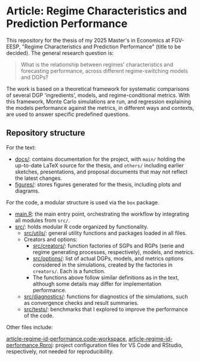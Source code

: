 # Article: Regime Characteristics and Prediction Performance

This repository for the thesis of my 2025 Master's in Economics at FGV-EESP, "Regime Characteristics and Prediction Performance" (title to be decided). The general research question is:

> What is the relationship between regimes' characteristics and forecasting performance, across different regime-switching models and DGPs?

The work is based on a theoretical framework for systematic comparisons of several DGP 'ingredients', models, and regime-conditional metrics. With this framework, Monte Carlo simulations are run, and regression explaining the models performance against the metrics, in different ways and contexts, are used to answer specific predefined questions.


## Repository structure

For the text:

- [docs/](docs/): contains documentation for the project, with `main/` holding the up-to-date LaTeX source for the thesis, and `others/` including earlier sketches, presentations, and proposal documents that may not reflect the latest changes.
- [figures/](figures/): stores figures generated for the thesis, including plots and diagrams.

For the code, a modular structure is used via the `box` package. 

- [main.R](main.R): the main entry point, orchestrating the workflow by integrating all modules from `src/`.
- [src/](src/): holds modular R code organized by functionality.
    - [src/utils/](src/utils/): general utility functions and packages loaded in all files.
    - Creators and options:
        - [src/creators/](src/creators/): function factories of SGPs and RGPs (serie and regime generating processes, respectively), models, and metrics.
        - [src/options/](src/options/): list of actual DGPs, models, and metrics options considered in the simulations, created by the factories in `creators/`. Each is a function.
        - The functions above follow similar definitions as in the text, although some details may differ for implementation performance.
    - [src/diagnostics/](src/diagnostics/): functions for diagnostics of the simulations, such as convergence checks and result summaries.
    - [src/tests/](src/tests/): benchmarks that I explored to improve the performance of the code.

Other files include:

[article-regime-id-performance.code-workspace](article-regime-id-performance.code-workspace), [article-regime-id-performance.Rproj](article-regime-id-performance.Rproj): project configuration files for VS Code and RStudio, respectively, not needed for reproducibility.

